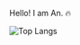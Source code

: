 Hello! I am An. 🔥


![Top Langs](https://github-readme-stats.vercel.app/api/top-langs/?username=andtr-2021&layout=compact)

